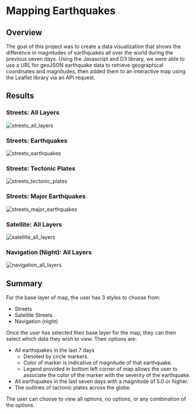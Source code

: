 # Mapping Earthquakes

## Overview
The goal of this project was to create a data visualization that shows the difference in magnitudes of earthquakes all over the world during the previous seven days. Using the Javascript and D3 library, we were able to use a URL for geoJSON earthquake data to retrieve geographical coordinates and magnitudes, then added them to an interactive map using the Leaflet library via an API request. 

## Results

### Streets: All Layers
![streets_all_layers](https://user-images.githubusercontent.com/99751636/171505611-26eba02d-a46f-4115-a406-3198fffe61a6.png)

### Streets: Earthquakes
![streets_earthquakes](https://user-images.githubusercontent.com/99751636/171505627-d613b1a0-4620-47cc-ad68-5211ea32d201.png)

### Streets: Tectonic Plates
![streets_tectonic_plates](https://user-images.githubusercontent.com/99751636/171505644-d6b10333-b934-4afd-a90b-277e2f9666dd.png)

### Streets: Major Earthquakes
![streets_major_earthquakes](https://user-images.githubusercontent.com/99751636/171505662-d18491e6-1a51-48b7-a63f-0aaea19c240a.png)

### Satellite: All Layers
![satellite_all_layers](https://user-images.githubusercontent.com/99751636/171505852-3f7a4667-ac8e-43c3-9286-95e47de8c9ea.png)

### Navigation (Night): All Layers
![navigation_all_layers](https://user-images.githubusercontent.com/99751636/171505709-0527a12f-6ef5-47ed-93d2-33bc01375366.png)

## Summary
For the base layer of map, the user has 3 styles to choose from:
* Streets
* Satellite Streets
* Navigation (night)

Once the user has selected their base layer for the map, they can then select which data they wish to view. Their options are:
* All earthquakes in the last 7 days
  * Denoted by circle markers.
  * Color of marker is indicative of magnitude of that earthquake.
  * Legend provided in bottom left corner of map allows the user to associate the color of the marker with the severity of the earthquake.
* All earthquakes in the last seven days with a magnitude of 5.0 or higher.
* The outlines of tactonic plates across the globe.

The user can choose to view all options, no options, or any combination of the options.
